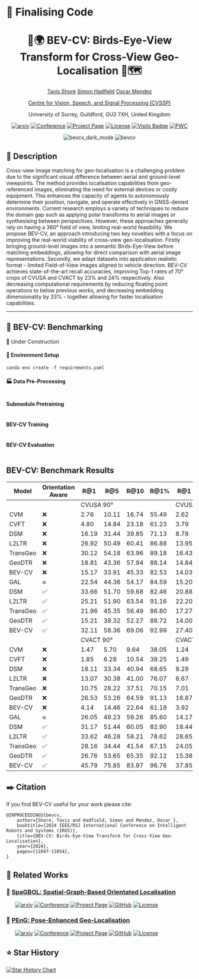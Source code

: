 # 🚧 Finalising Code

<div align="center">    
 
# 🦜🌍 BEV-CV: Birds-Eye-View Transform for Cross-View Geo-Localisation 📡🗺️
<p align="middle">
 <a href="https://tavisshore.co.uk/">Tavis Shore</a>
 <a href="https://personalpages.surrey.ac.uk/s.hadfield/biography.html">Simon Hadfield</a>
 <a href="https://cvssp.org/Personal/OscarMendez/index.html">Oscar Mendez</a>
</p>
<p align="middle">
 <a href="https://www.surrey.ac.uk/centre-vision-speech-signal-processing">Centre for Vision, Speech, and Signal Processing (CVSSP)</a>
</p>
<p align="middle">
 <a>University of Surrey, Guildford, GU2 7XH, United Kingdom</a>
</p>

[![arxiv](https://img.shields.io/badge/cs.LG-2312.15363-b31b1b?style=flat&logo=arxiv&logoColor=red)](https://arxiv.org/abs/2312.15363)
[![Conference](http://img.shields.io/badge/IROS-2024-4b44ce.svg)](http://iros2024-abudhabi.org/)
[![Project Page](http://img.shields.io/badge/Project-Page-green)](https://tavisshore.co.uk/bevcv/)
[![License](https://img.shields.io/badge/license-MIT-blue)]()
[![Visits Badge](https://badges.pufler.dev/visits/tavisshore/BEV-CV)](https://github.com/tavisshore/BEV-CV)
[![PWC](https://img.shields.io/endpoint.svg?url=https://paperswithcode.com/badge/bev-cv-birds-eye-view-transform-for-cross/cross-view-geo-localisation-on-cvusa-90)](https://paperswithcode.com/sota/cross-view-geo-localisation-on-cvusa-90?p=bev-cv-birds-eye-view-transform-for-cross)

![bevcv_dark_mode](https://github.com/user-attachments/assets/159bceea-220d-4b12-a5aa-feb3baea7d4e#gh-dark-mode-only)
![bevcv](https://github.com/user-attachments/assets/08c60b11-fd12-46ab-aec6-75a53b4d7b8d#gh-light-mode-only)

</div>
 
## 📓 Description 
Cross-view image matching for geo-localisation is a challenging problem due to the significant visual difference between aerial and ground-level viewpoints. The method provides localisation capabilities from geo-referenced images, eliminating the need for external devices or costly equipment. This enhances the capacity of agents to autonomously determine their position, navigate, and operate effectively in GNSS-denied environments. Current research employs a variety of techniques to reduce the domain gap such as applying polar transforms to aerial images or synthesising between perspectives. However, these approaches generally rely on having a 360° field of view, limiting real-world feasibility. We propose BEV-CV, an approach introducing two key novelties with a focus on improving the real-world viability of cross-view geo-localisation. Firstly bringing ground-level images into a semantic Birds-Eye-View before matching embeddings, allowing for direct comparison with aerial image representations. Secondly, we adapt datasets into application realistic format - limited Field-of-View images aligned to vehicle direction. BEV-CV achieves state-of-the-art recall accuracies, improving Top-1 rates of 70° crops of CVUSA and CVACT by 23% and 24% respectively. Also decreasing computational requirements by reducing floating point operations to below previous works, and decreasing embedding dimensionality by 33% - together allowing for faster localisation capabilities. 


---
## 🧰 BEV-CV: Benchmarking

🚧 Under Construction

#### 🐍 Environment Setup
```
conda env create -f requirements.yaml
```

#### 🏭 Data Pre-Processing
```

```

#### Submodule Pretraining
```

```

#### BEV-CV Training
```

```

#### BEV-CV Evaluation
```

```

## BEV-CV: Benchmark Results
<div align="center">    
<table class="tg"><thead>
  <tr>
    <th class="tg-c3ow">Model</th>
    <th class="tg-c3ow">Orientation<br>Aware</th>
    <th class="tg-c3ow">R@1</th>
    <th class="tg-c3ow">R@5</th>
    <th class="tg-c3ow">R@10</th>
    <th class="tg-c3ow">R@1%</th>
    <th class="tg-c3ow">R@1</th>
    <th class="tg-c3ow">R@5</th>
    <th class="tg-c3ow">R@10</th>
    <th class="tg-c3ow">R@1\%</th>
  </tr></thead>
<tbody>
  <tr>
    <td class="tg-c3ow"></td>
    <td class="tg-c3ow"></td>
    <td class="tg-c3ow" colspan="4">CVUSA 90°</td>
    <td class="tg-c3ow" colspan="4">CVUSA 70°</td>
  </tr>
  <tr>
    <td class="tg-c3ow">CVM</td>
    <td class="tg-c3ow">❌</td>
    <td class="tg-c3ow">2.76</td>
    <td class="tg-c3ow">10.11</td>
    <td class="tg-c3ow">16.74</td>
    <td class="tg-c3ow">55.49</td>
    <td class="tg-c3ow">2.62</td>
    <td class="tg-c3ow">9.30</td>
    <td class="tg-c3ow">15.06</td>
    <td class="tg-c3ow">21.77</td>
  </tr>
  <tr>
    <td class="tg-c3ow">CVFT</td>
    <td class="tg-c3ow">❌</td>
    <td class="tg-c3ow">4.80</td>
    <td class="tg-c3ow">14.84</td>
    <td class="tg-c3ow">23.18</td>
    <td class="tg-c3ow">61.23</td>
    <td class="tg-c3ow">3.79</td>
    <td class="tg-c3ow">12.44</td>
    <td class="tg-c3ow">19.33</td>
    <td class="tg-c3ow">55.56</td>
  </tr>
  <tr>
    <td class="tg-c3ow">DSM</td>
    <td class="tg-c3ow">❌</td>
    <td class="tg-c3ow">16.19</td>
    <td class="tg-c3ow">31.44</td>
    <td class="tg-c3ow">39.85</td>
    <td class="tg-c3ow">71.13</td>
    <td class="tg-c3ow">8.78</td>
    <td class="tg-c3ow">19.90</td>
    <td class="tg-c3ow">27.30</td>
    <td class="tg-c3ow">61.20</td>
  </tr>
  <tr>
    <td class="tg-c3ow">L2LTR</td>
    <td class="tg-c3ow">❌</td>
    <td class="tg-c3ow">26.92</td>
    <td class="tg-c3ow">50.49</td>
    <td class="tg-c3ow">60.41</td>
    <td class="tg-c3ow">86.88</td>
    <td class="tg-c3ow">13.95</td>
    <td class="tg-c3ow">33.07</td>
    <td class="tg-c3ow">43.86</td>
    <td class="tg-c3ow">77.65</td>
  </tr>
  <tr>
    <td class="tg-c3ow">TransGeo</td>
    <td class="tg-c3ow">❌</td>
    <td class="tg-c3ow">30.12</td>
    <td class="tg-c3ow">54.18</td>
    <td class="tg-c3ow">63.96</td>
    <td class="tg-c3ow">89.18</td>
    <td class="tg-c3ow">16.43</td>
    <td class="tg-c3ow">37.28</td>
    <td class="tg-c3ow">48.02</td>
    <td class="tg-c3ow">80.75</td>
  </tr>
  <tr>
    <td class="tg-c3ow">GeoDTR</td>
    <td class="tg-c3ow">❌</td>
    <td class="tg-c3ow">18.81</td>
    <td class="tg-c3ow">43.36</td>
    <td class="tg-c3ow">57.94</td>
    <td class="tg-c3ow">88.14</td>
    <td class="tg-c3ow">14.84</td>
    <td class="tg-c3ow">38.03</td>
    <td class="tg-c3ow">51.27</td>
    <td class="tg-c3ow">88.17</td>
  </tr>
  <tr>
    <td class="tg-c3ow">BEV-CV</td>
    <td class="tg-c3ow">❌</td>
    <td class="tg-c3ow">15.17</td>
    <td class="tg-c3ow">33.91</td>
    <td class="tg-c3ow">45.33</td>
    <td class="tg-c3ow">82.53</td>
    <td class="tg-c3ow">14.03</td>
    <td class="tg-c3ow">32.32</td>
    <td class="tg-c3ow">43.25</td>
    <td class="tg-c3ow">81.48</td>
  </tr>
  <tr>
    <td class="tg-c3ow">GAL</td>
    <td class="tg-c3ow">≈</td>
    <td class="tg-c3ow">22.54</td>
    <td class="tg-c3ow">44.36</td>
    <td class="tg-c3ow">54.17</td>
    <td class="tg-c3ow">84.59</td>
    <td class="tg-c3ow">15.20</td>
    <td class="tg-c3ow">32.86</td>
    <td class="tg-c3ow">42.06</td>
    <td class="tg-c3ow">75.21</td>
  </tr>
  <tr>
    <td class="tg-c3ow">DSM</td>
    <td class="tg-c3ow">✅</td>
    <td class="tg-7btt">33.66</td>
    <td class="tg-c3ow">51.70</td>
    <td class="tg-c3ow">59.68</td>
    <td class="tg-c3ow">82.46</td>
    <td class="tg-c3ow">20.88</td>
    <td class="tg-c3ow">36.99</td>
    <td class="tg-c3ow">44.70</td>
    <td class="tg-c3ow">71.10</td>
  </tr>
  <tr>
    <td class="tg-c3ow">L2LTR</td>
    <td class="tg-c3ow">✅</td>
    <td class="tg-c3ow">25.21</td>
    <td class="tg-c3ow">51.90</td>
    <td class="tg-c3ow">63.54</td>
    <td class="tg-c3ow">91.16</td>
    <td class="tg-c3ow">22.20</td>
    <td class="tg-c3ow">46.71</td>
    <td class="tg-c3ow">58.99</td>
    <td class="tg-c3ow">89.37</td>
  </tr>
  <tr>
    <td class="tg-c3ow">TransGeo</td>
    <td class="tg-c3ow">✅</td>
    <td class="tg-c3ow">21.96</td>
    <td class="tg-c3ow">45.35</td>
    <td class="tg-c3ow">56.49</td>
    <td class="tg-c3ow">86.80</td>
    <td class="tg-c3ow">17.27</td>
    <td class="tg-c3ow">38.95</td>
    <td class="tg-c3ow">49.44</td>
    <td class="tg-c3ow">81.34</td>
  </tr>
  <tr>
    <td class="tg-c3ow">GeoDTR</td>
    <td class="tg-c3ow">✅</td>
    <td class="tg-c3ow">15.21</td>
    <td class="tg-c3ow">39.32</td>
    <td class="tg-c3ow">52.27</td>
    <td class="tg-c3ow">88.72</td>
    <td class="tg-c3ow">14.00</td>
    <td class="tg-c3ow">35.28</td>
    <td class="tg-c3ow">47.77</td>
    <td class="tg-c3ow">86.39</td>
  </tr>
  <tr>
    <td class="tg-c3ow">BEV-CV</td>
    <td class="tg-c3ow">✅</td>
    <td class="tg-c3ow">32.11</td>
    <td class="tg-7btt">58.36</td>
    <td class="tg-7btt">69.06</td>
    <td class="tg-7btt">92.99</td>
    <td class="tg-7btt">27.40</td>
    <td class="tg-7btt">52.94</td>
    <td class="tg-7btt">64.47</td>
    <td class="tg-7btt">90.94</td>
  </tr>
  <tr>
    <td class="tg-c3ow"></td>
    <td class="tg-c3ow"></td>
    <td class="tg-c3ow" colspan="4">CVACT 90°</td>
    <td class="tg-c3ow" colspan="4">CVACT 70°</td>
  </tr>
  <tr>
    <td class="tg-c3ow">CVM</td>
    <td class="tg-c3ow">❌</td>
    <td class="tg-c3ow">1.47</td>
    <td class="tg-c3ow">5.70</td>
    <td class="tg-c3ow">9.64</td>
    <td class="tg-c3ow">38.05</td>
    <td class="tg-c3ow">1.24</td>
    <td class="tg-c3ow">4.98</td>
    <td class="tg-c3ow">8.42</td>
    <td class="tg-c3ow">34.74</td>
  </tr>
  <tr>
    <td class="tg-c3ow">CVFT</td>
    <td class="tg-c3ow">❌</td>
    <td class="tg-c3ow">1.85</td>
    <td class="tg-c3ow">6.28</td>
    <td class="tg-c3ow">10.54</td>
    <td class="tg-c3ow">39.25</td>
    <td class="tg-c3ow">1.49</td>
    <td class="tg-c3ow">5.13</td>
    <td class="tg-c3ow">8.19</td>
    <td class="tg-c3ow">34.59</td>
  </tr>
  <tr>
    <td class="tg-c3ow">DSM</td>
    <td class="tg-c3ow">❌</td>
    <td class="tg-c3ow">18.11</td>
    <td class="tg-c3ow">33.34</td>
    <td class="tg-c3ow">40.94</td>
    <td class="tg-c3ow">68.65</td>
    <td class="tg-c3ow">8.29</td>
    <td class="tg-c3ow">20.72</td>
    <td class="tg-c3ow">27.13</td>
    <td class="tg-c3ow">57.08</td>
  </tr>
  <tr>
    <td class="tg-c3ow">L2LTR</td>
    <td class="tg-c3ow">❌</td>
    <td class="tg-c3ow">13.07</td>
    <td class="tg-c3ow">30.38</td>
    <td class="tg-c3ow">41.00</td>
    <td class="tg-c3ow">76.07</td>
    <td class="tg-c3ow">6.67</td>
    <td class="tg-c3ow">15.94</td>
    <td class="tg-c3ow">23.45</td>
    <td class="tg-c3ow">49.37</td>
  </tr>
  <tr>
    <td class="tg-c3ow">TransGeo</td>
    <td class="tg-c3ow">❌</td>
    <td class="tg-c3ow">10.75</td>
    <td class="tg-c3ow">28.22</td>
    <td class="tg-c3ow">37.51</td>
    <td class="tg-c3ow">70.15</td>
    <td class="tg-c3ow">7.01</td>
    <td class="tg-c3ow">19.44</td>
    <td class="tg-c3ow">27.50</td>
    <td class="tg-c3ow">62.19</td>
  </tr>
  <tr>
    <td class="tg-c3ow">GeoDTR</td>
    <td class="tg-c3ow">❌</td>
    <td class="tg-c3ow">26.53</td>
    <td class="tg-c3ow">53.26</td>
    <td class="tg-c3ow">64.59</td>
    <td class="tg-c3ow">91.13</td>
    <td class="tg-c3ow">16.87</td>
    <td class="tg-c3ow">40.22</td>
    <td class="tg-c3ow">53.13</td>
    <td class="tg-c3ow">87.92</td>
  </tr>
  <tr>
    <td class="tg-c3ow">BEV-CV</td>
    <td class="tg-c3ow">❌</td>
    <td class="tg-c3ow">4.14</td>
    <td class="tg-c3ow">14.46</td>
    <td class="tg-c3ow">22.64</td>
    <td class="tg-c3ow">61.18</td>
    <td class="tg-c3ow">3.92</td>
    <td class="tg-c3ow">13.50</td>
    <td class="tg-c3ow">20.53</td>
    <td class="tg-c3ow">59.34</td>
  </tr>
  <tr>
    <td class="tg-c3ow">GAL</td>
    <td class="tg-c3ow">≈</td>
    <td class="tg-c3ow">26.05</td>
    <td class="tg-c3ow">49.23</td>
    <td class="tg-c3ow">59.26</td>
    <td class="tg-c3ow">85.60</td>
    <td class="tg-c3ow">14.17</td>
    <td class="tg-c3ow">32.96</td>
    <td class="tg-c3ow">43.24</td>
    <td class="tg-c3ow">77.49</td>
  </tr>
  <tr>
    <td class="tg-c3ow">DSM</td>
    <td class="tg-c3ow">✅</td>
    <td class="tg-c3ow">31.17</td>
    <td class="tg-c3ow">51.44</td>
    <td class="tg-c3ow">60.05</td>
    <td class="tg-c3ow">82.90</td>
    <td class="tg-c3ow">18.44</td>
    <td class="tg-c3ow">35.87</td>
    <td class="tg-c3ow">44.39</td>
    <td class="tg-c3ow">71.97</td>
  </tr>
  <tr>
    <td class="tg-c3ow">L2LTR</td>
    <td class="tg-c3ow">✅</td>
    <td class="tg-c3ow">33.62</td>
    <td class="tg-c3ow">46.28</td>
    <td class="tg-c3ow">58.21</td>
    <td class="tg-c3ow">78.62</td>
    <td class="tg-c3ow">28.65</td>
    <td class="tg-c3ow">53.59</td>
    <td class="tg-c3ow">65.02</td>
    <td class="tg-c3ow">90.48</td>
  </tr>
  <tr>
    <td class="tg-c3ow">TransGeo</td>
    <td class="tg-c3ow">✅</td>
    <td class="tg-c3ow">28.16</td>
    <td class="tg-c3ow">34.44</td>
    <td class="tg-c3ow">41.54</td>
    <td class="tg-c3ow">67.15</td>
    <td class="tg-c3ow">24.05</td>
    <td class="tg-c3ow">42.68</td>
    <td class="tg-c3ow">55.47</td>
    <td class="tg-c3ow">80.72</td>
  </tr>
  <tr>
    <td class="tg-c3ow">GeoDTR</td>
    <td class="tg-c3ow">✅</td>
    <td class="tg-c3ow">26.76</td>
    <td class="tg-c3ow">53.65</td>
    <td class="tg-c3ow">65.35</td>
    <td class="tg-c3ow">92.12</td>
    <td class="tg-c3ow">15.38</td>
    <td class="tg-c3ow">37.09</td>
    <td class="tg-c3ow">49.40</td>
    <td class="tg-c3ow">86.38</td>
  </tr>
  <tr>
    <td class="tg-7btt">BEV-CV</td>
    <td class="tg-c3ow">✅</td>
    <td class="tg-7btt">45.79</td>
    <td class="tg-7btt">75.85</td>
    <td class="tg-7btt">83.97</td>
    <td class="tg-7btt">96.76</td>
    <td class="tg-7btt">37.85</td>
    <td class="tg-7btt">69.00</td>
    <td class="tg-7btt">78.52</td>
    <td class="tg-7btt">95.03</td>
  </tr>
</tbody></table>
</div>





## ✒️ Citation   
If you find BEV-CV useful for your work please cite:
```
@INPROCEEDINGS{bevcv,
    author={Shore, Tavis and Hadfield, Simon and Mendez, Oscar },
    booktitle={2024 IEEE/RSJ International Conference on Intelligent Robots and Systems (IROS)}, 
    title={BEV-CV: Birds-Eye-View Transform for Cross-View Geo-Localisation}, 
    year={2024},
    pages={11047-11054},
}
```
## 📗 Related Works

### 🍝 [SpaGBOL: Spatial-Graph-Based Orientated Localisation](https://github.com/tavisshore/SpaGBOL)
&nbsp;&nbsp;&nbsp;&nbsp;&nbsp;
[![arxiv](https://img.shields.io/badge/cs.LG-2409.15514-b31b1b?style=flat&logo=arxiv&logoColor=red)](https://arxiv.org/abs/2409.15514)
[![Conference](http://img.shields.io/badge/WACV-2025-4b44ce.svg)](https://wacv2025.thecvf.com/)
[![Project Page](http://img.shields.io/badge/Project-Page-green)](https://tavisshore.co.uk/spagbol/)
[![GitHub](https://img.shields.io/badge/GitHub-SpaGBOL-%23121011.svg?logo=github&logoColor=white)](https://github.com/tavisshore/spagbol)
[![License](https://img.shields.io/badge/license-MIT-blue)]()

### 🕺 [PEnG: Pose-Enhanced Geo-Localisation ](https://github.com/tavisshore/PEnG)
&nbsp;&nbsp;&nbsp;&nbsp;&nbsp;
[![arxiv](https://img.shields.io/badge/cs.LG-XXXX-b31b1b?style=flat&logo=arxiv&logoColor=red)]()
[![Conference](http://img.shields.io/badge/UnderReview-2025-4b44ce.svg)]()
[![Project Page](http://img.shields.io/badge/Project-Page-green)](https://tavisshore.co.uk/peng/)
[![GitHub](https://img.shields.io/badge/GitHub-PEnG-%23121011.svg?logo=github&logoColor=white)](https://github.com/tavisshore/peng)
[![License](https://img.shields.io/badge/license-MIT-blue)]()


## ⭐ Star History

<a href="https://star-history.com/#tavisshore/BEV-CV&Date" align="middle">
 <picture>
   <source media="(prefers-color-scheme: dark)" srcset="https://api.star-history.com/svg?repos=tavisshore/BEV-CV&type=Date&theme=dark" />
   <source media="(prefers-color-scheme: light)" srcset="https://api.star-history.com/svg?repos=tavisshore/BEV-CV&type=Date" />
   <img alt="Star History Chart" src="https://api.star-history.com/svg?repos=tavisshore/BEV-CV&type=Date" />
 </picture>
</a>


 
